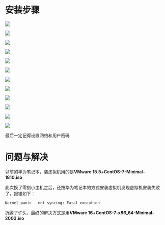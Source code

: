 # 安装步骤

![](https://cdn.nlark.com/yuque/0/2023/png/267064/1702272789718-a7fa3b3d-d0ca-4dfe-887e-8b2bacf13f63.png)

![](https://cdn.nlark.com/yuque/0/2023/png/267064/1702273096763-4fad9cc8-78ce-4e5b-a45f-29d6127ab239.png)

![](https://cdn.nlark.com/yuque/0/2023/png/267064/1702273096775-444df8f2-818d-433f-a725-2de6c817ed27.png)

![](https://cdn.nlark.com/yuque/0/2023/png/267064/1702273165917-caafeceb-c09d-4728-80a1-61fe61ab5079.png)

![](https://cdn.nlark.com/yuque/0/2023/png/267064/1702273165926-173f2f6d-dad7-49ed-9bfc-0b9e344257b7.png)

![](https://cdn.nlark.com/yuque/0/2023/png/267064/1702273165929-c62f3a1b-25c5-46ff-b060-96da3f32a7c7.png)

![](https://cdn.nlark.com/yuque/0/2023/png/267064/1702274419016-b08d3e71-f770-4170-a9a1-2335247d64aa.png)

![](https://cdn.nlark.com/yuque/0/2023/png/267064/1702273165934-1774b88a-6709-4479-b6b7-8f6d98103917.png)

![](https://cdn.nlark.com/yuque/0/2023/png/267064/1702273166475-b21503ee-e94e-4b7a-8f6a-81bab45c13f6.png)

![](https://cdn.nlark.com/yuque/0/2023/png/267064/1702274507978-699680e0-68c4-48c2-8ae5-1fb8c81836e6.png)

![](https://cdn.nlark.com/yuque/0/2023/png/267064/1702273166556-86a9822d-4c5b-4ce8-933c-b61edab66382.png)

![](https://cdn.nlark.com/yuque/0/2023/png/267064/1702273495252-409ca7dc-24d2-4b63-8624-ae872095eeca.png)

最后一定记得设置网络和用户密码

# 问题与解决

以前的华为笔记本，装虚拟机用的是**VMware 15.5**+**CentOS-7-Minimal-1810.iso**

此次换了零刻小主机之后，还按华为笔记本的方式安装虚拟机发现虚拟机安装失败了，报错如下：

```shell
Kernel panic - not syncing: Fatal exception
```

折腾了许久，最终的解决方式是用**VMware 16**+**CentOS-7-x86_64-Minimal-2003.iso**